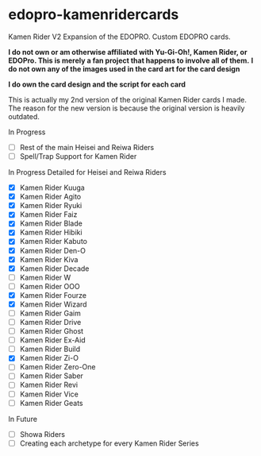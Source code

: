 # edopro-kamenridercards
Kamen Rider V2 Expansion of the EDOPRO. Custom EDOPRO cards.

**I do not own or am otherwise affiliated with Yu-Gi-Oh!, Kamen Rider, or EDOPro. This is merely a fan project that happens to involve all of them.**
**I do not own any of the images used in the card art for the card design**

**I do own the card design and the script for each card**

This is actually my 2nd version of the original Kamen Rider cards I made. The reason for the new version is because the original version is heavily outdated.

In Progress
- [ ] Rest of the main Heisei and Reiwa Riders
- [ ] Spell/Trap Support for Kamen Rider

In Progress Detailed for Heisei and Reiwa Riders
- [x] Kamen Rider Kuuga
- [x] Kamen Rider Agito
- [x] Kamen Rider Ryuki
- [x] Kamen Rider Faiz
- [x] Kamen Rider Blade
- [x] Kamen Rider Hibiki
- [x] Kamen Rider Kabuto
- [x] Kamen Rider Den-O
- [x] Kamen Rider Kiva
- [x] Kamen Rider Decade
- [ ] Kamen Rider W
- [ ] Kamen Rider OOO
- [x] Kamen Rider Fourze
- [x] Kamen Rider Wizard
- [ ] Kamen Rider Gaim
- [ ] Kamen Rider Drive
- [ ] Kamen Rider Ghost
- [ ] Kamen Rider Ex-Aid
- [ ] Kamen Rider Build
- [x] Kamen Rider Zi-O
- [ ] Kamen Rider Zero-One
- [ ] Kamen Rider Saber
- [ ] Kamen Rider Revi
- [ ] Kamen Rider Vice
- [ ] Kamen Rider Geats

In Future
- [ ] Showa Riders
- [ ] Creating each archetype for every Kamen Rider Series
